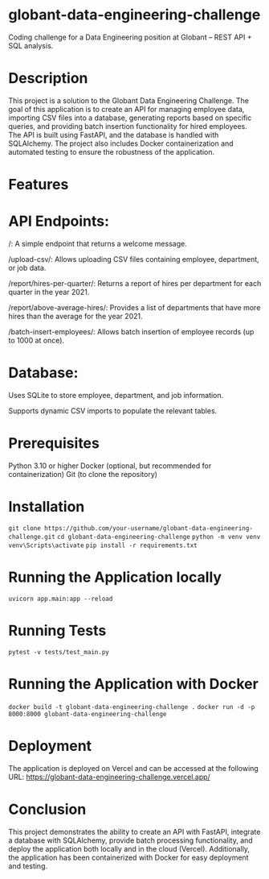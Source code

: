# globant-data-engineering-challenge
Coding challenge for a Data Engineering position at Globant – REST API + SQL analysis.

# Description
This project is a solution to the Globant Data Engineering Challenge. The goal of this application is to create an API for managing employee data, importing CSV files into a database, generating reports based on specific queries, and providing batch insertion functionality for hired employees.
The API is built using FastAPI, and the database is handled with SQLAlchemy. The project also includes Docker containerization and automated testing to ensure the robustness of the application.

# Features
# API Endpoints:
/: A simple endpoint that returns a welcome message.

/upload-csv/: Allows uploading CSV files containing employee, department, or job data.

/report/hires-per-quarter/: Returns a report of hires per department for each quarter in the year 2021.

/report/above-average-hires/: Provides a list of departments that have more hires than the average for the year 2021.

/batch-insert-employees/: Allows batch insertion of employee records (up to 1000 at once).

# Database:
Uses SQLite to store employee, department, and job information.

Supports dynamic CSV imports to populate the relevant tables.

# Prerequisites
Python 3.10 or higher
Docker (optional, but recommended for containerization)
Git (to clone the repository)

# Installation
`git clone https://github.com/your-username/globant-data-engineering-challenge.git`
`cd globant-data-engineering-challenge`
`python -m venv venv`
`venv\Scripts\activate`
`pip install -r requirements.txt`

# Running the Application locally
`uvicorn app.main:app --reload`

# Running Tests
`pytest -v tests/test_main.py`

# Running the Application with Docker
`docker build -t globant-data-engineering-challenge .`
`docker run -d -p 8000:8000 globant-data-engineering-challenge`

# Deployment
The application is deployed on Vercel and can be accessed at the following URL:
https://globant-data-engineering-challenge.vercel.app/

# Conclusion
This project demonstrates the ability to create an API with FastAPI, integrate a database with SQLAlchemy, provide batch processing functionality, and deploy the application both locally and in the cloud (Vercel). Additionally, the application has been containerized with Docker for easy deployment and testing.